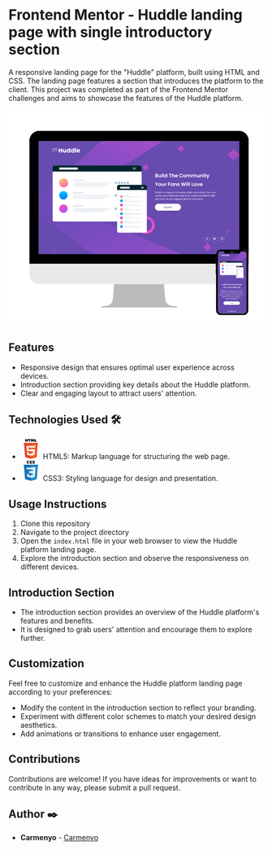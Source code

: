 # Frontend Mentor - Huddle landing page with single introductory section

A responsive landing page for the "Huddle" platform, built using HTML and CSS. The landing page features a section that introduces the platform to the client. This project was completed as part of the Frontend Mentor challenges and aims to showcase the features of the Huddle platform.

![Design preview for the Huddle landing page with single introductory section](./images/Neutral%20Minimal%20Shadow%20Photographer%20Frame%20Mockup%20Pinterest%20Pin.png)

## Features

- Responsive design that ensures optimal user experience across devices.
- Introduction section providing key details about the Huddle platform.
- Clear and engaging layout to attract users' attention.

## Technologies Used 🛠️

- <img src="https://raw.githubusercontent.com/devicons/devicon/master/icons/html5/html5-original-wordmark.svg" alt="html5" width="40" height="40"/> HTML5: Markup language for structuring the web page.
- <img src="https://raw.githubusercontent.com/devicons/devicon/master/icons/css3/css3-original-wordmark.svg" alt="css3" width="40" height="40"/> CSS3: Styling language for design and presentation.

## Usage Instructions

1. Clone this repository 
2. Navigate to the project directory
3. Open the `index.html` file in your web browser to view the Huddle platform landing page.
4. Explore the introduction section and observe the responsiveness on different devices.

## Introduction Section

- The introduction section provides an overview of the Huddle platform's features and benefits.
- It is designed to grab users' attention and encourage them to explore further.

## Customization

Feel free to customize and enhance the Huddle platform landing page according to your preferences:

- Modify the content in the introduction section to reflect your branding.
- Experiment with different color schemes to match your desired design aesthetics.
- Add animations or transitions to enhance user engagement.

## Contributions

Contributions are welcome! If you have ideas for improvements or want to contribute in any way, please submit a pull request.

## Author ✒️

- **Carmenyo** - [Carmenyo](https://github.com/carmenyo)
